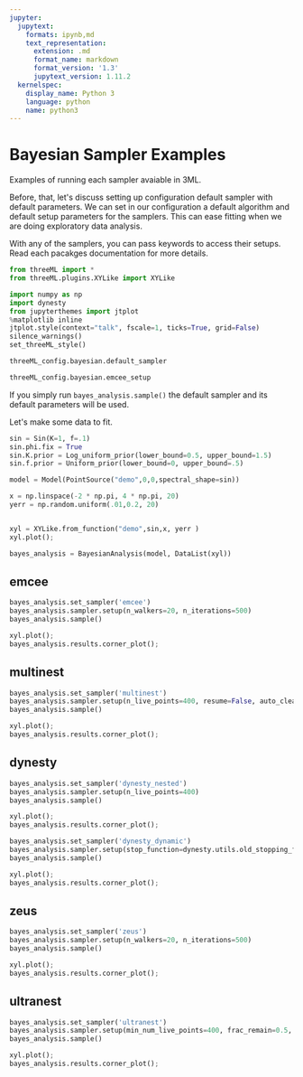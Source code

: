 ```yaml
---
jupyter:
  jupytext:
    formats: ipynb,md
    text_representation:
      extension: .md
      format_name: markdown
      format_version: '1.3'
      jupytext_version: 1.11.2
  kernelspec:
    display_name: Python 3
    language: python
    name: python3
---
```


<!-- #region -->
# Bayesian Sampler Examples

Examples of running each sampler avaiable in 3ML.


Before, that, let's discuss setting up configuration default sampler with default parameters. We can set in our configuration a default algorithm and default setup parameters for the samplers. This can ease fitting when we are doing exploratory data analysis.

With any of the samplers, you can pass keywords to access their setups. Read each pacakges documentation for more details.

<!-- #endregion -->

```python
from threeML import *
from threeML.plugins.XYLike import XYLike

import numpy as np
import dynesty
from jupyterthemes import jtplot
%matplotlib inline
jtplot.style(context="talk", fscale=1, ticks=True, grid=False)
silence_warnings()
set_threeML_style()
```

```python
threeML_config.bayesian.default_sampler
```

```python
threeML_config.bayesian.emcee_setup
```

<!-- #region -->
If you simply run `bayes_analysis.sample()` the default sampler and its default parameters will be used. 


Let's make some data to fit.
<!-- #endregion -->

```python
sin = Sin(K=1, f=.1)
sin.phi.fix = True
sin.K.prior = Log_uniform_prior(lower_bound=0.5, upper_bound=1.5)
sin.f.prior = Uniform_prior(lower_bound=0, upper_bound=.5)

model = Model(PointSource("demo",0,0,spectral_shape=sin))

x = np.linspace(-2 * np.pi, 4 * np.pi, 20)
yerr = np.random.uniform(.01,0.2, 20)


xyl = XYLike.from_function("demo",sin,x, yerr )
xyl.plot();

bayes_analysis = BayesianAnalysis(model, DataList(xyl))
```

## emcee

```python
bayes_analysis.set_sampler('emcee')
bayes_analysis.sampler.setup(n_walkers=20, n_iterations=500)
bayes_analysis.sample()

xyl.plot();
bayes_analysis.results.corner_plot();

```

## multinest

```python
bayes_analysis.set_sampler('multinest')
bayes_analysis.sampler.setup(n_live_points=400, resume=False, auto_clean=True)
bayes_analysis.sample()

xyl.plot();
bayes_analysis.results.corner_plot();

```

## dynesty

```python
bayes_analysis.set_sampler('dynesty_nested')
bayes_analysis.sampler.setup(n_live_points=400)
bayes_analysis.sample()

xyl.plot();
bayes_analysis.results.corner_plot();


```

```python
bayes_analysis.set_sampler('dynesty_dynamic')
bayes_analysis.sampler.setup(stop_function=dynesty.utils.old_stopping_function, n_effective=None)
bayes_analysis.sample()

xyl.plot();
bayes_analysis.results.corner_plot();


```

## zeus

```python
bayes_analysis.set_sampler('zeus')
bayes_analysis.sampler.setup(n_walkers=20, n_iterations=500)
bayes_analysis.sample()

xyl.plot();
bayes_analysis.results.corner_plot();


```

## ultranest

```python
bayes_analysis.set_sampler('ultranest')
bayes_analysis.sampler.setup(min_num_live_points=400, frac_remain=0.5, use_mlfriends=False)
bayes_analysis.sample()

xyl.plot();
bayes_analysis.results.corner_plot();


```
